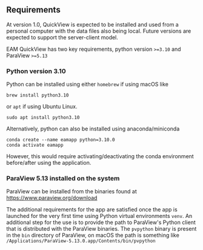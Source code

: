 ## Requirements 

At version 1.0, QuickView is expected to be installed and used from a personal computer with the data files also being local. Future versions are expected to support the server-client model.

EAM QuickView has two key requirements, python version `>=3.10` and ParaView `>=5.13`

### Python version 3.10

Python can be installed using either `homebrew` if using macOS like

```
brew install python3.10
```

or `apt` if using Ubuntu Linux.

```
sudo apt install python3.10
```

Alternatively, python can also be installed using anaconda/miniconda

```
conda create --name eamapp python=3.10.0
conda activate eamapp
```

However, this would require activating/deactivating the conda environment before/after using the application.

### ParaView 5.13 installed on the system
ParaView can be installed from the binaries found at https://www.paraview.org/download
  
The additional requirements for the app are satisfied once the app is launched for the very first time using Python virtual environments `venv`.
An additional step for the use is to provide the path to ParaView's Python client that is distributed with the ParaView binaries.
The `pvpython` binary is present in the `bin` directory of ParaView, on macOS the path is something like `/Applications/ParaView-5.13.0.app/Contents/bin/pvpython`
